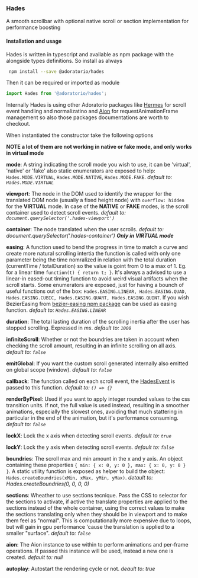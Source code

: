 ### Hades
A smooth scrollbar with optional native scroll or section implementation for performance boosting

#### Installation and usage
Hades is written in typescript and available as npm package with the alongside types definitions. So install as always

```sh
 npm install --save @adoratorio/hades
```

Then it can be required or imported as module

```javascript
import Hades from '@adoratorio/hades';
```

Internally Hades is using other Adoratorio packages like [Hermes]() for scroll event handling and normalizatino and [Aion]() for requestAnimationFrame management so also those packages documentations are worth to checkout.

When instantiated the constructor take the following options

**NOTE a lot of them are not working in native or fake mode, and only works in virtual mode**

**mode**: A string indicating the scroll mode you wish to use, it can be 'virtual', 'native' or 'fake' also 
static enumerators are exposed to help: `Hades.MODE.VIRTUAL`, `Hades.MODE.NATIVE`, `Hades.MODE.FAKE`. *default to: `Hades.MODE.VIRTUAL`*

**viewport**: The node in the DOM used to identify the wrapper for the translated DOM node (usually a fixed height node)
with `overflow: hidden` for the **VIRTUAL** mode. In case of the **NATIVE** or **FAKE** modes, is the scroll container used to detect scroll events. *default to: `document.querySelector('.hades-viewport')`*

**container**: The node translated when the user scrolls. *default to: document.querySelector('.hades-container')* **_Only in VIRTUAL mode_**

**easing**: A function used to bend the progress in time to match a curve and create more natural scrolling intertia the function is called with only one parameter being the time nomralized in relation with the total duration (currentTime / totalDuration) so the value is goint from 0 to a max of 1. Eg. for a linear time `function(t) { return t; }`. It's always a advised to use a linear-in eased-out timing function to avoid weird visual artifacts when the scroll starts. Some enumerators are exposed, just for having a bounch of useful functions out of the box: `Hades.EASING.LINEAR, Hades.EASING.QUAD, Hades.EASING.CUBIC, Hades.EASING.QUART, Hades.EASING.QUINT`. If you wish BezierEasing from [bezier-easing npm package](https://npmjs.com/package/bezier-easing) can be used as easing function. *default to: `Hades.EASING.LINEAR`*

**duration**: The total lasting duration of the scrolling inertia after the user has stopped scrolling. Expressed in *ms*. *default to: `1000`*

**infiniteScroll**: Whether or not the boundries are taken in account when checking the scroll amount, resulting in an infinite scrolling on all axis. *default to: `false`*

**emitGlobal**: If you want the custom scroll generated internally also emitted on global scope (window). *default to: `false`*

**callback**: The function called on each scroll event, the [HadesEvent]() is passed to this function. *default to: `() => {}`*

**renderByPixel**: Used if you want to apply integer rounded values to the css transition units. If not, the full value is used instead, resulting in a smoother animations, especially the slowest ones, avoiding that much stattering in particular in the end of the animation, but it's performance consuming. *default to: `false`*

**lockX**: Lock the x axis when detecting scroll events. *default to: `true`*

**lockY**: Lock the y axis when detecting scroll events. *default to: `false`*

**boundries**: The scroll max and min amount in the x and y axis. An object containing these properties `{ min: { x: 0, y: 0 }, max: { x: 0, y: 0 } }`. A static utility function is exposed as helper to build the object: `Hades.createBoundries(xMin, xMax, yMin, yMax)`. *detault to: Hades.createBoundries(0, 0, 0, 0)*

**sections**: Wheather to use sections tecnique. Pass the CSS to selector for the sections to activate, if active the translate properties are applied to the sections instead of the whole container, using the correct values to make the sections translating only when they should be in viewport and to make them feel as "normal". This is computationally more expensive due to loops, but will gain in gpu performance 'cause the translation is applied to a smaller "surface". *default to: `false`*

**aion**: The Aion instance to use within to perform animations and per-frame operations. If passed this instance will be used, instead a new one is created. *default to: null*

**autoplay**: Autostart the rendering cycle or not. *deault to: true*

